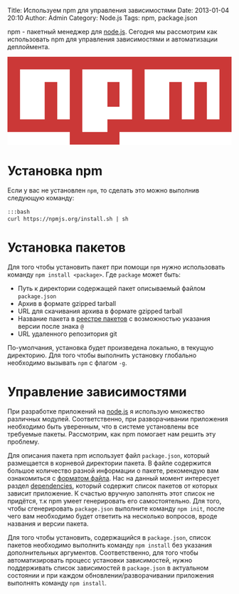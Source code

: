Title: Используем npm для управления зависимостями
Date: 2013-01-04 20:10
Author: Admin
Category: Node.js
Tags: npm, package.json

npm - пакетный менеджер для [node.js](/tag/nodejs/ "Node.js"). Сегодня мы рассмотрим как использовать npm для управления зависимостями и автоматизации деплоймента.

![npm package management](media/2013/01/npm.png "node packaged modules")

Установка npm
=============
Если у вас не установлен `npm`, то сделать это можно выполнив следующую команду:

	:::bash
	curl https://npmjs.org/install.sh | sh

Установка пакетов
=================
Для того чтобы установить пакет при помощи `npm` нужно использовать команду `npm install <package>`.
Где `package` может быть:

-  Путь к директории содержащей пакет описываемый файлом `package.json`
-  Архив в формате gzipped tarball
-  URL для скачивания архива в формате gzipped tarball
-  Название пакета в [реестре пакетов](https://npmjs.org/ "Реестр пакетов npm") с возможностью указания версии после знака `@`
-  URL удаленного репозитория git

По-умолчания, установка будет произведена локально, в текущую директорию. Для того чтобы выполнить установку глобально
необходимо вызывать `npm` с флагом `-g`.

Управление зависимостями
========================
При разработке приложений на [node.js](/tag/nodejs/ "Node.js") я использую множество различных модулей. Соответственно,
при разворачивании приложения необходимо быть уверенным, что в системе установлены все требуемые пакеты. Рассмотрим, как npm
помогает нам решить эту проблему.

Для описания пакета npm использует файл `package.json`, который размещается в корневой директории пакета. В файле содержится
большое количество разной информации о пакете, рекомендую вам ознакомиться с [форматом файла](https://npmjs.org/doc/json.html). Нас на данный момент интересует раздел [dependencies](https://npmjs.org/doc/json.html#dependencies), который содержит
список пакетов от которых зависит приложение. К счастью вручную заполнять этот список не придётся, т.к npm умеет генерировать
его самостоятельно. Для того, чтобы сгенерировать `package.json` выполните команду `npm init`, после чего вам необходимо будет ответить на несколько вопросов, вроде названия и версии пакета.

Для того чтобы установить, содержащийся в `package.json`, список пакетов необходимо выполнить команду `npm install` без указания дополнительных аргументов. Соответственно, для того чтобы автоматизировать процесс установки зависимостей, нужно
поддерживать список зависимостей в `package.json` в актуальном состоянии и при каждом обновлении/разворачивании приложения
выполнять команду `npm install`.